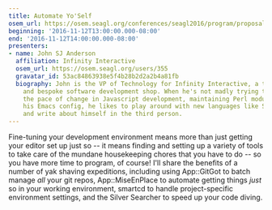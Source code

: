 ```yaml
---
title: Automate Yo'Self
osem_url: https://osem.seagl.org/conferences/seagl2016/program/proposals/169
beginning: '2016-11-12T13:00:00.000-08:00'
end: '2016-11-12T14:00:00.000-08:00'
presenters:
- name: John SJ Anderson
  affiliation: Infinity Interactive
  osem_url: https://osem.seagl.org/users/355
  gravatar_id: 53ac84863938e5f4b28b2d2a2b4a81fb
  biography: John is the VP of Technology for Infinity Interactive, a technology consultancy
    and bespoke software development shop. When he's not madly trying to keep up with
    the pace of change in Javascript development, maintaining Perl modules, or tweaking
    his Emacs config, he likes to play around with new languages like Swift and Rust
    and write about himself in the third person.
---
```


Fine-tuning your development environment means more than just getting your editor set up just so -- it means finding and setting up a variety of tools to take care of the mundane housekeeping chores that you have to do -- so you have more time to program, of course! I'll share the benefits of a number of yak shaving expeditions, including using App::GitGot to batch manage _all_ your git repos, App::MiseEnPlace to automate getting things _just_ so in your working environment, smartcd to handle project-specific environment settings, and the Silver Searcher to speed up your code diving.
